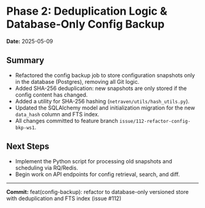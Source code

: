 # Phase 2: Deduplication Logic & Database-Only Config Backup

**Date:** 2025-05-09

## Summary
- Refactored the config backup job to store configuration snapshots only in the database (Postgres), removing all Git logic.
- Added SHA-256 deduplication: new snapshots are only stored if the config content has changed.
- Added a utility for SHA-256 hashing (`netraven/utils/hash_utils.py`).
- Updated the SQLAlchemy model and initialization migration for the new `data_hash` column and FTS index.
- All changes committed to feature branch `issue/112-refactor-config-bkp-ws1`.

## Next Steps
- Implement the Python script for processing old snapshots and scheduling via RQ/Redis.
- Begin work on API endpoints for config retrieval, search, and diff.

---

**Commit:** feat(config-backup): refactor to database-only versioned store with deduplication and FTS index (issue #112)
